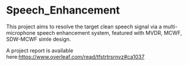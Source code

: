 # Speech_Enhancement
This project aims to resolve the target clean speech signal via a multi-microphone speech enhancement system, featured with MVDR, MCWF, SDW-MCWF simle design.

A project report is available here:https://www.overleaf.com/read/tfstrtrsrnvz#ca1037

